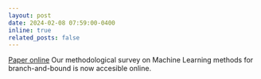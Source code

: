 ```yaml
---
layout: post
date: 2024-02-08 07:59:00-0400
inline: true
related_posts: false
---
```


[Paper online](https://arxiv.org/abs/2402.05501) Our methodological survey on Machine Learning methods for branch-and-bound is now accesible online.
